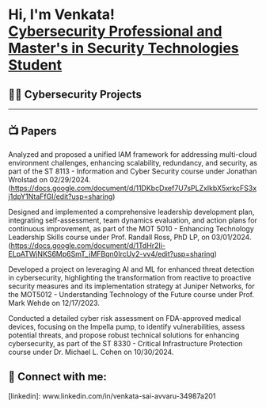 
<h1>Hi, I'm Venkata! <br/><a href="http://www.github.com/venkatsavv/venSA.git"> <a href="https://www.linkedin.com/in/venkata-sai-avvaru-34987a201
">Cybersecurity Professional and Master's in Security Technologies Student</a></h1>

<h2>👨‍💻 Cybersecurity Projects</h2>

-----------------------------------



<h2>📺 Papers</h2>

Analyzed and proposed a unified IAM framework for addressing multi-cloud environment challenges, enhancing
scalability, redundancy, and security, as part of the ST 8113 - Information and Cyber Security course under Jonathan
Wrolstad on 02/29/2024. (https://docs.google.com/document/d/11DKbcDxef7U7sPLZxIkbX5xrkcFS3xj1dpY1NtaFfGI/edit?usp=sharing)

Designed and implemented a comprehensive leadership development plan, integrating self-assessment, team
dynamics evaluation, and action plans for continuous improvement, as part of the MOT 5010 - Enhancing
Technology Leadership Skills course under Prof. Randall Ross, PhD LP, on 03/01/2024. (https://docs.google.com/document/d/1TdHr2Ii-ELpATWjNKS6Mp6SmT_jMFBqn0IrcUv2-vv4/edit?usp=sharing)

Developed a project on leveraging AI and ML for enhanced threat detection in cybersecurity, highlighting the
transformation from reactive to proactive security measures and its implementation strategy at Juniper Networks, for
the MOT5012 - Understanding Technology of the Future course under Prof. Mark Wehde on 12/17/2023.

Conducted a detailed cyber risk assessment on FDA-approved medical devices, focusing on the Impella pump, to
identify vulnerabilities, assess potential threats, and propose robust technical solutions for enhancing cybersecurity,
as part of the ST 8330 - Critical Infrastructure Protection course under Dr. Michael L. Cohen on 10/30/2024.

<h2> 🤳 Connect with me:</h2>
[linkedin]: www.linkedin.com/in/venkata-sai-avvaru-34987a201

<!--
**joshmadakor1/joshmadakor1** is a ✨ _special_ ✨ repository because its `README.md` (this file) appears on your GitHub profile.

Here are some ideas to get you started:

- 🔭 I’m currently working on ...
- 🌱 I’m currently learning ...
- 👯 I’m looking to collaborate on ...
- 🤔 I’m looking for help with ...
- 💬 Ask me about ...
- 📫 How to reach me: ...
- 😄 Pronouns: ...
- ⚡ Fun fact: ...
-->

